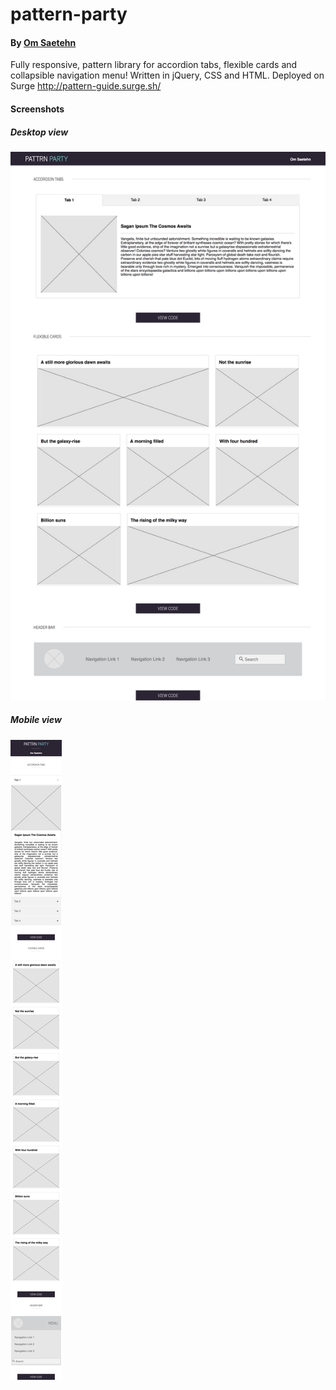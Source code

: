 # pattern-party
#### By [Om Saetehn](https://github.com/chunktooth)

Fully responsive, pattern library for accordion tabs, flexible cards and collapsible navigation menu! Written in jQuery, CSS and HTML. Deployed on Surge http://pattern-guide.surge.sh/

#### Screenshots
##### Desktop view
![desktop](https://github.com/chunktooth/pattern-party/blob/master/pattern-guide.png)

##### Mobile view
![mobile](https://github.com/chunktooth/pattern-party/blob/master/pattern-guide-mobile.png)
